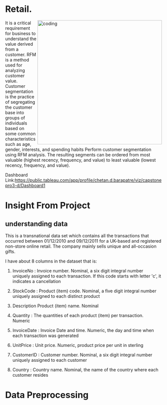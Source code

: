 # Retail.

<img align="right" alt="coding" width="400" src="https://191-dev.s3.ap-southeast-1.amazonaws.com/wp-content/uploads/2021/02/22172404/SPF-Scam-CheckingOut.gif">


It is a critical requirement for business to understand the value derived from a customer. RFM is a method used for analyzing customer value.
Customer segmentation is the practice of segregating the customer base into groups of individuals based on some common characteristics such as age, gender, interests, and spending habits
Perform customer segmentation using RFM analysis. The resulting segments can be ordered from most valuable (highest recency, frequency, and value) to least valuable (lowest recency, frequency, and value).

Dashboard Link:https://public.tableau.com/app/profile/chetan.d.barapatre/viz/capstonepro3-d/Dashboard1


# Insight From Project

## understanding data 

This is a transnational data set which contains all the transactions that occurred between 01/12/2010 and 09/12/2011 for a UK-based and registered non-store online retail. The company mainly sells unique and all-occasion gifts.


I have about 8 columns in the dataset that is:

1) InvoiceNo  : Invoice number. Nominal, a six digit integral number uniquely assigned to each transaction. If this code starts with letter 'c', it indicates a cancellation

2) StockCode  : Product (item) code. Nominal, a five digit integral number uniquely assigned to each distinct product

3) Description	Product (item) name. Nominal

4) Quantity : The quantities of each product (item) per transaction. Numeric

5) InvoiceDate : Invoice Date and time. Numeric, the day and time when each transaction was generated

6) UnitPrice : Unit price. Numeric, product price per unit in sterling

7) CustomerID : Customer number. Nominal, a six digit integral number uniquely assigned to each customer

8) Country : Country name. Nominal, the name of the country where each customer resides

# Data Preprocessing

